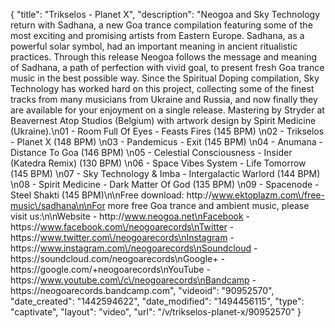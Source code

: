 {
    "title": "Trikselos - Planet X",
    "description": "Neogoa and Sky Technology return with Sadhana, a new Goa trance compilation featuring some of the most exciting and promising artists from Eastern Europe. Sadhana, as a powerful solar symbol, had an important meaning in ancient ritualistic practices. Through this release Neogoa follows the message and meaning of Sadhana, a path of perfection with vivid goal, to present fresh Goa trance music in the best possible way. Since the Spiritual Doping compilation, Sky Technology has worked hard on this project, collecting some of the finest tracks from many musicians from Ukraine and Russia, and now finally they are available for your enjoyment on a single release. Mastering by Stryder at Beavernest Atop Studios (Belgium) with artwork design by Spirit Medicine (Ukraine).\n01 - Room Full Of Eyes - Feasts Fires (145 BPM) \n02 - Trikselos - Planet X (148 BPM) \n03 - Pandemicus - Exit (145 BPM) \n04 - Anumana - Distance To Goa (146 BPM) \n05 - Celestial Consciousness - Insider (Katedra Remix) (130 BPM) \n06 - Space Vibes System - Life Tomorrow (145 BPM) \n07 - Sky Technology & Imba - Intergalactic Warlord (144 BPM) \n08 - Spirit Medicine - Dark Matter Of God (135 BPM) \n09 - Spacenode - Steel Shakti (145 BPM)\n\nFree download: http:\/\/www.ektoplazm.com\/free-music\/sadhana\n\nFor more free Goa trance and ambient music, please visit us:\n\nWebsite - http:\/\/www.neogoa.net\nFacebook - https:\/\/www.facebook.com\/neogoarecords\nTwitter - https:\/\/www.twitter.com\/neogoarecords\nInstagram - https:\/\/www.instagram.com\/neogoarecords\nSoundcloud - https:\/\/soundcloud.com\/neogoarecords\nGoogle+ - https:\/\/google.com\/+neogoarecords\nYouTube - https:\/\/www.youtube.com\/c\/neogoarecords\nBandcamp - https:\/\/neogoarecords.bandcamp.com",
    "videoid": "90952570",
    "date_created": "1442594622",
    "date_modified": "1494456115",
    "type": "captivate",
    "layout": "video",
    "url": "\/v\/trikselos-planet-x\/90952570"
}
